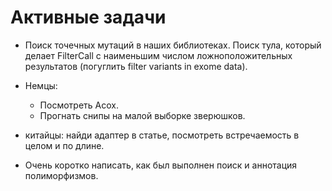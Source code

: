 # Активные задачи

* Поиск точечных мутаций в наших библиотеках.
Поиск тула, который делает FilterCall с наименьшим числом ложноположительных результатов (погуглить filter variants in exome data).

* Немцы: 
	* Посмотреть Acox.
	* Прогнать снипы на малой выборке зверюшков.

* китайцы: найди адаптер в статье, посмотреть встречаемость в целом и по длине.

* Очень коротко написать, как был выполнен поиск и аннотация полиморфизмов.
